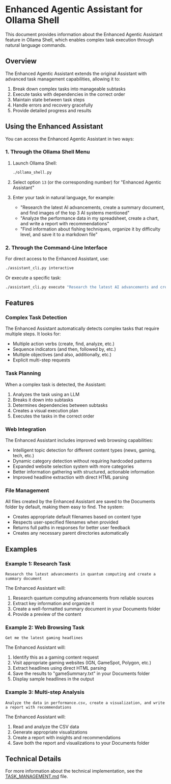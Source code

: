# Enhanced Agentic Assistant for Ollama Shell

This document provides information about the Enhanced Agentic Assistant feature in Ollama Shell, which enables complex task execution through natural language commands.

## Overview

The Enhanced Agentic Assistant extends the original Assistant with advanced task management capabilities, allowing it to:

1. Break down complex tasks into manageable subtasks
2. Execute tasks with dependencies in the correct order
3. Maintain state between task steps
4. Handle errors and recovery gracefully
5. Provide detailed progress and results

## Using the Enhanced Assistant

You can access the Enhanced Agentic Assistant in two ways:

### 1. Through the Ollama Shell Menu

1. Launch Ollama Shell:
   ```bash
   ./ollama_shell.py
   ```

2. Select option `13` (or the corresponding number) for "Enhanced Agentic Assistant"

3. Enter your task in natural language, for example:
   - "Research the latest AI advancements, create a summary document, and find images of the top 3 AI systems mentioned"
   - "Analyze the performance data in my spreadsheet, create a chart, and write a report with recommendations"
   - "Find information about fishing techniques, organize it by difficulty level, and save it to a markdown file"

### 2. Through the Command-Line Interface

For direct access to the Enhanced Assistant, use:

```bash
./assistant_cli.py interactive
```

Or execute a specific task:

```bash
./assistant_cli.py execute "Research the latest AI advancements and create a summary"
```

## Features

### Complex Task Detection

The Enhanced Assistant automatically detects complex tasks that require multiple steps. It looks for:

- Multiple action verbs (create, find, analyze, etc.)
- Sequence indicators (and then, followed by, etc.)
- Multiple objectives (and also, additionally, etc.)
- Explicit multi-step requests

### Task Planning

When a complex task is detected, the Assistant:

1. Analyzes the task using an LLM
2. Breaks it down into subtasks
3. Determines dependencies between subtasks
4. Creates a visual execution plan
5. Executes the tasks in the correct order

### Web Integration

The Enhanced Assistant includes improved web browsing capabilities:

- Intelligent topic detection for different content types (news, gaming, tech, etc.)
- Dynamic category detection without requiring hardcoded patterns
- Expanded website selection system with more categories
- Better information gathering with structured, actionable information
- Improved headline extraction with direct HTML parsing

### File Management

All files created by the Enhanced Assistant are saved to the Documents folder by default, making them easy to find. The system:

- Creates appropriate default filenames based on content type
- Respects user-specified filenames when provided
- Returns full paths in responses for better user feedback
- Creates any necessary parent directories automatically

## Examples

### Example 1: Research Task

```
Research the latest advancements in quantum computing and create a summary document
```

The Enhanced Assistant will:
1. Research quantum computing advancements from reliable sources
2. Extract key information and organize it
3. Create a well-formatted summary document in your Documents folder
4. Provide a preview of the content

### Example 2: Web Browsing Task

```
Get me the latest gaming headlines
```

The Enhanced Assistant will:
1. Identify this as a gaming content request
2. Visit appropriate gaming websites (IGN, GameSpot, Polygon, etc.)
3. Extract headlines using direct HTML parsing
4. Save the results to "gameSummary.txt" in your Documents folder
5. Display sample headlines in the output

### Example 3: Multi-step Analysis

```
Analyze the data in performance.csv, create a visualization, and write a report with recommendations
```

The Enhanced Assistant will:
1. Read and analyze the CSV data
2. Generate appropriate visualizations
3. Create a report with insights and recommendations
4. Save both the report and visualizations to your Documents folder

## Technical Details

For more information about the technical implementation, see the [TASK_MANAGEMENT.md](TASK_MANAGEMENT.md) file.
